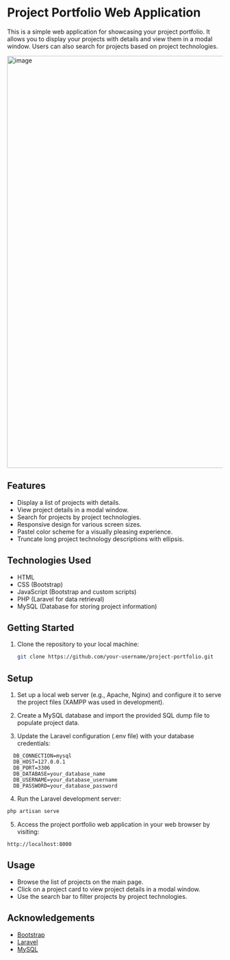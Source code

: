 # Project Portfolio Web Application

This is a simple web application for showcasing your project portfolio. It allows you to display your projects with details and view them in a modal window. Users can also search for projects based on project technologies.

<img width="960" alt="image" src="https://github.com/jayanktyagi/gallery-view/assets/87943225/963e8cb5-95cf-4b0d-b0e9-d01082cd566f">


## Features

- Display a list of projects with details.
- View project details in a modal window.
- Search for projects by project technologies.
- Responsive design for various screen sizes.
- Pastel color scheme for a visually pleasing experience.
- Truncate long project technology descriptions with ellipsis.

## Technologies Used

- HTML
- CSS (Bootstrap)
- JavaScript (Bootstrap and custom scripts)
- PHP (Laravel for data retrieval)
- MySQL (Database for storing project information)

## Getting Started

1. Clone the repository to your local machine:

   ```bash
   git clone https://github.com/your-username/project-portfolio.git

## Setup

1) Set up a local web server (e.g., Apache, Nginx) and configure it to serve the project files (XAMPP was used in development).

2) Create a MySQL database and import the provided SQL dump file to populate project data.

3) Update the Laravel configuration (.env file) with your database credentials:

```
  DB_CONNECTION=mysql
  DB_HOST=127.0.0.1
  DB_PORT=3306
  DB_DATABASE=your_database_name
  DB_USERNAME=your_database_username
  DB_PASSWORD=your_database_password
```
4) Run the Laravel development server:

```bash
php artisan serve
```

5) Access the project portfolio web application in your web browser by visiting:
```
http://localhost:8000
```

## Usage
* Browse the list of projects on the main page.
* Click on a project card to view project details in a modal window.
* Use the search bar to filter projects by project technologies.

## Acknowledgements
* [Bootstrap](https://getbootstrap.com/)
* [Laravel](https://laravel.com/)
* [MySQL](https://www.mysql.com/)
